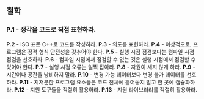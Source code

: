 ## 철학

### P.1 - 생각을 코드로 직접 표현하라.

**P.2** - ISO 표준 C++로 코드를 작성하라.
**P.3** - 의도를 표현하라.
**P.4** - 이상적으로, 프로그램은 정적 형식 안전성을 갖추어야 한다.
**P.5** - 실행 시점 점검보다는 컴파일 시점 점검을 선호하라.
**P.6** - 컴파일 시점에서 점검할 수 없는 것은 실행 시점에서 점검할 수 있어야 한다.
**P.7** - 실행 시점 오류는 일찍 잡아라.
**P.8** - 자원이 새지 않게 하라.
**P.9** - 시간이나 공간을 낭비하지 말라.
**P.10** - 변경 가능 데이터보다 변경 불가 데이터를 선호하라.
**P.11** - 지저분한 프로그램 요소들은 코드 전체에 흩어놓지 말고 한 곳에 캡슐화하라.
**P.12** - 지원 도구들을 적절히 활용하라.
**P.13** - 지원 라이브러리를 적절히 활용하라.


